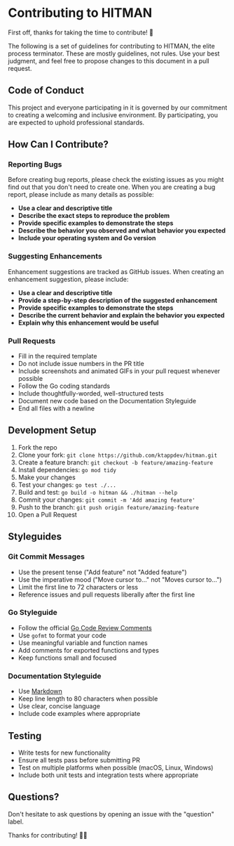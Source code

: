 # Contributing to HITMAN

First off, thanks for taking the time to contribute! 🎯

The following is a set of guidelines for contributing to HITMAN, the elite process terminator. These are mostly guidelines, not rules. Use your best judgment, and feel free to propose changes to this document in a pull request.

## Code of Conduct

This project and everyone participating in it is governed by our commitment to creating a welcoming and inclusive environment. By participating, you are expected to uphold professional standards.

## How Can I Contribute?

### Reporting Bugs

Before creating bug reports, please check the existing issues as you might find out that you don't need to create one. When you are creating a bug report, please include as many details as possible:

- **Use a clear and descriptive title**
- **Describe the exact steps to reproduce the problem**
- **Provide specific examples to demonstrate the steps**
- **Describe the behavior you observed and what behavior you expected**
- **Include your operating system and Go version**

### Suggesting Enhancements

Enhancement suggestions are tracked as GitHub issues. When creating an enhancement suggestion, please include:

- **Use a clear and descriptive title**
- **Provide a step-by-step description of the suggested enhancement**
- **Provide specific examples to demonstrate the steps**
- **Describe the current behavior and explain the behavior you expected**
- **Explain why this enhancement would be useful**

### Pull Requests

- Fill in the required template
- Do not include issue numbers in the PR title
- Include screenshots and animated GIFs in your pull request whenever possible
- Follow the Go coding standards
- Include thoughtfully-worded, well-structured tests
- Document new code based on the Documentation Styleguide
- End all files with a newline

## Development Setup

1. Fork the repo
2. Clone your fork: `git clone https://github.com/ktappdev/hitman.git`
3. Create a feature branch: `git checkout -b feature/amazing-feature`
4. Install dependencies: `go mod tidy`
5. Make your changes
6. Test your changes: `go test ./...`
7. Build and test: `go build -o hitman && ./hitman --help`
8. Commit your changes: `git commit -m 'Add amazing feature'`
9. Push to the branch: `git push origin feature/amazing-feature`
10. Open a Pull Request

## Styleguides

### Git Commit Messages

- Use the present tense ("Add feature" not "Added feature")
- Use the imperative mood ("Move cursor to..." not "Moves cursor to...")
- Limit the first line to 72 characters or less
- Reference issues and pull requests liberally after the first line

### Go Styleguide

- Follow the official [Go Code Review Comments](https://github.com/golang/go/wiki/CodeReviewComments)
- Use `gofmt` to format your code
- Use meaningful variable and function names
- Add comments for exported functions and types
- Keep functions small and focused

### Documentation Styleguide

- Use [Markdown](https://daringfireball.net/projects/markdown/)
- Keep line length to 80 characters when possible
- Use clear, concise language
- Include code examples where appropriate

## Testing

- Write tests for new functionality
- Ensure all tests pass before submitting PR
- Test on multiple platforms when possible (macOS, Linux, Windows)
- Include both unit tests and integration tests where appropriate

## Questions?

Don't hesitate to ask questions by opening an issue with the "question" label.

Thanks for contributing! 🎯💥